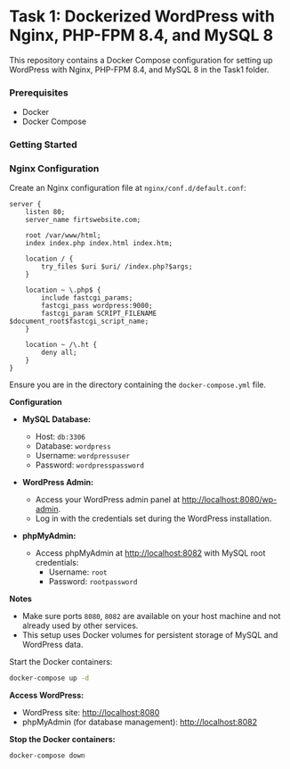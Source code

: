 # Task 1: Dockerized WordPress with Nginx, PHP-FPM 8.4, and MySQL 8

This repository contains a Docker Compose configuration for setting up WordPress with Nginx, PHP-FPM 8.4, and MySQL 8 in the Task1 folder.

### Prerequisites

- Docker
- Docker Compose

### Getting Started


### Nginx Configuration

Create an Nginx configuration file at `nginx/conf.d/default.conf`:

```nginx
server {
    listen 80;
    server_name firtswebsite.com;

    root /var/www/html;
    index index.php index.html index.htm;

    location / {
        try_files $uri $uri/ /index.php?$args;
    }

    location ~ \.php$ {
        include fastcgi_params;
        fastcgi_pass wordpress:9000;
        fastcgi_param SCRIPT_FILENAME $document_root$fastcgi_script_name;
    }

    location ~ /\.ht {
        deny all;
    }
}
```
Ensure you are in the directory containing the `docker-compose.yml` file.

**Configuration**

- **MySQL Database:**
  - Host: `db:3306`
  - Database: `wordpress`
  - Username: `wordpressuser`
  - Password: `wordpresspassword`

- **WordPress Admin:**
  - Access your WordPress admin panel at [http://localhost:8080/wp-admin](http://localhost:8080/wp-admin).
  - Log in with the credentials set during the WordPress installation.

- **phpMyAdmin:**
  - Access phpMyAdmin at [http://localhost:8082](http://localhost:8082) with MySQL root credentials:
    - Username: `root`
    - Password: `rootpassword`

**Notes**

- Make sure ports `8080`, `8082` are available on your host machine and not already used by other services.
- This setup uses Docker volumes for persistent storage of MySQL and WordPress data.

Start the Docker containers:

```bash
docker-compose up -d
```

**Access WordPress:**

- WordPress site: [http://localhost:8080](http://localhost:8080)
- phpMyAdmin (for database management): [http://localhost:8082](http://localhost:8082)

**Stop the Docker containers:**
```bash
docker-compose down
```
